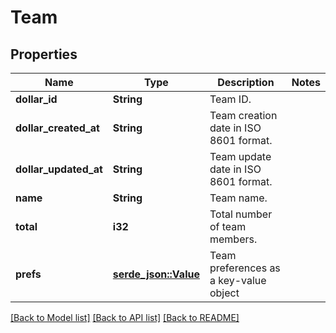 # Team

## Properties

Name | Type | Description | Notes
------------ | ------------- | ------------- | -------------
**dollar_id** | **String** | Team ID. | 
**dollar_created_at** | **String** | Team creation date in ISO 8601 format. | 
**dollar_updated_at** | **String** | Team update date in ISO 8601 format. | 
**name** | **String** | Team name. | 
**total** | **i32** | Total number of team members. | 
**prefs** | [**serde_json::Value**](.md) | Team preferences as a key-value object | 

[[Back to Model list]](../README.md#documentation-for-models) [[Back to API list]](../README.md#documentation-for-api-endpoints) [[Back to README]](../README.md)


